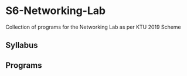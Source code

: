 # S6-Networking-Lab
Collection of programs for the Networking Lab as per KTU 2019 Scheme

## Syllabus

## Programs
